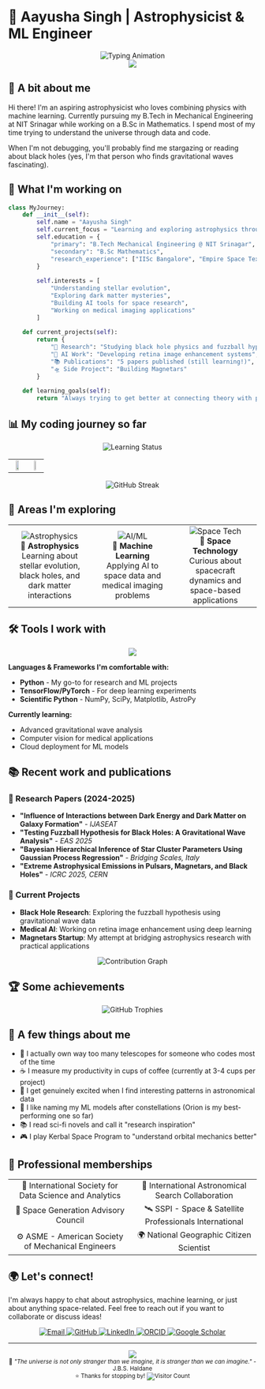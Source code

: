 # 🌌 Aayusha Singh | Astrophysicist & ML Engineer

<div align="center">
  <img src="https://readme-typing-svg.herokuapp.com?font=Orbitron&size=28&duration=3000&pause=1000&color=00D4FF&center=true&vCenter=true&multiline=true&width=800&height=100&lines=Exploring+the+Universe+through+Code;Mathematics+%7C+Astrophysics+%7C+AI" alt="Typing Animation"/>
</div>

<div align="center">
  <img src="https://capsule-render.vercel.app/api?type=waving&color=gradient&customColorList=6,11,20&height=180&section=header&text=Welcome%20to%20My%20Digital%20Observatory&fontSize=35&fontColor=white&animation=fadeIn&fontAlignY=30&desc=Where%20Stars%20Meet%20Algorithms&descAlignY=50&descSize=16"/>
</div>

## 👋 A bit about me

Hi there! I'm an aspiring astrophysicist who loves combining physics with machine learning. Currently pursuing my B.Tech in Mechanical Engineering at NIT Srinagar while working on a B.Sc in Mathematics. I spend most of my time trying to understand the universe through data and code.

When I'm not debugging, you'll probably find me stargazing or reading about black holes (yes, I'm that person who finds gravitational waves fascinating).

## 🚀 What I'm working on

```python
class MyJourney:
    def __init__(self):
        self.name = "Aayusha Singh"
        self.current_focus = "Learning and exploring astrophysics through AI"
        self.education = {
            "primary": "B.Tech Mechanical Engineering @ NIT Srinagar",
            "secondary": "B.Sc Mathematics",
            "research_experience": ["IISc Bangalore", "Empire Space Texas"]
        }
        
        self.interests = [
            "Understanding stellar evolution",
            "Exploring dark matter mysteries", 
            "Building AI tools for space research",
            "Working on medical imaging applications"
        ]
        
    def current_projects(self):
        return {
            "🔭 Research": "Studying black hole physics and fuzzball hypothesis",
            "🤖 AI Work": "Developing retina image enhancement systems",
            "📚 Publications": "5 papers published (still learning!)",
            "🛸 Side Project": "Building Magnetars"
        }
        
    def learning_goals(self):
        return "Always trying to get better at connecting theory with practical applications"
```

## 📊 My coding journey so far

<div align="center">
  <img src="https://readme-typing-svg.herokuapp.com?font=Fira+Code&size=16&duration=2000&pause=1000&color=58A6FF&center=true&vCenter=true&width=500&lines=Still+learning+and+growing...;Building+projects+one+commit+at+a+time" alt="Learning Status"/>
</div>

<div align="center">
  <table style="border: none;">
    <tr>
      <td align="center" style="border: none;">
        <img width="55%" src="https://github-readme-stats.vercel.app/api?username=aayu-sha&show_icons=true&theme=react&hide_border=true&bg_color=0D1117&title_color=58A6FF&icon_color=1F6FEB&text_color=C3D1D9&ring_color=58A6FF&include_all_commits=true&count_private=true"/>
      </td>
      <td align="center" style="border: none;">
        <img width="45%" src="https://github-readme-stats.vercel.app/api/top-langs/?username=aayu-sha&layout=compact&theme=react&hide_border=true&bg_color=0D1117&title_color=58A6FF&text_color=C3D1D9"/>
      </td>
    </tr>
  </table>
</div>

<div align="center">
  <img src="https://github-readme-streak-stats.herokuapp.com/?user=aayu-sha&theme=react&hide_border=true&background=0D1117&stroke=58A6FF&ring=58A6FF&fire=FF6B6B&currStreakLabel=58A6FF" alt="GitHub Streak"/>
</div>

## 🔬 Areas I'm exploring

<div align="center">
  <table>
    <tr>
      <td align="center" width="33%">
        <img src="https://img.icons8.com/nolan/64/physics.png" alt="Astrophysics"/>
        <br><b>🔭 Astrophysics</b>
        <br>Learning about stellar evolution, black holes, and dark matter interactions
      </td>
      <td align="center" width="33%">
        <img src="https://img.icons8.com/nolan/64/artificial-intelligence.png" alt="AI/ML"/>
        <br><b>🤖 Machine Learning</b>
        <br>Applying AI to space data and medical imaging problems
      </td>
      <td align="center" width="33%">
        <img src="https://img.icons8.com/nolan/64/rocket.png" alt="Space Tech"/>
        <br><b>🚀 Space Technology</b>
        <br>Curious about spacecraft dynamics and space-based applications
      </td>
    </tr>
  </table>
</div>

## 🛠️ Tools I work with

<div align="center">
  <img src="https://skillicons.dev/icons?i=python,tensorflow,pytorch,js,html,css,react,nodejs,git,github,docker,aws,mysql,mongodb&theme=dark" />
</div>

**Languages & Frameworks I'm comfortable with:**
- **Python** - My go-to for research and ML projects
- **TensorFlow/PyTorch** - For deep learning experiments
- **Scientific Python** - NumPy, SciPy, Matplotlib, AstroPy

**Currently learning:**
- Advanced gravitational wave analysis
- Computer vision for medical applications
- Cloud deployment for ML models

## 📚 Recent work and publications

### 🌌 Research Papers (2024-2025)
- **"Influence of Interactions between Dark Energy and Dark Matter on Galaxy Formation"** - *IJASEAT*
- **"Testing Fuzzball Hypothesis for Black Holes: A Gravitational Wave Analysis"** - *EAS 2025*
- **"Bayesian Hierarchical Inference of Star Cluster Parameters Using Gaussian Process Regression"** - *Bridging Scales, Italy*
- **"Extreme Astrophysical Emissions in Pulsars, Magnetars, and Black Holes"** - *ICRC 2025, CERN*

### 🚀 Current Projects
- **Black Hole Research**: Exploring the fuzzball hypothesis using gravitational wave data
- **Medical AI**: Working on retina image enhancement using deep learning
- **Magnetars Startup**: My attempt at bridging astrophysics research with practical applications

<div align="center">
  <img src="https://github-readme-activity-graph.vercel.app/graph?username=aayu-sha&bg_color=0D1117&color=58A6FF&line=1F6FEB&point=FF6B6B&area=true&hide_border=true" alt="Contribution Graph"/>
</div>

## 🏆 Some achievements

<div align="center">
  <img src="https://github-profile-trophy.vercel.app/?username=aayu-sha&theme=darkhub&no-frame=true&margin-w=15&margin-h=15&column=7" alt="GitHub Trophies"/>
</div>

## 🌟 A few things about me

- 🔭 I actually own way too many telescopes for someone who codes most of the time
- ☕ I measure my productivity in cups of coffee (currently at 3-4 cups per project)
- 🌌 I get genuinely excited when I find interesting patterns in astronomical data
- 🤖 I like naming my ML models after constellations (Orion is my best-performing one so far)
- 📚 I read sci-fi novels and call it "research inspiration"
- 🎮 I play Kerbal Space Program to "understand orbital mechanics better"

## 🎯 Professional memberships

<div align="center">
  <table>
    <tr>
      <td align="center">🔬 International Society for Data Science and Analytics</td>
      <td align="center">🌟 International Astronomical Search Collaboration</td>
    </tr>
    <tr>
      <td align="center">🚀 Space Generation Advisory Council</td>
      <td align="center">🛰️ SSPI - Space & Satellite Professionals International</td>
    </tr>
    <tr>
      <td align="center">⚙️ ASME - American Society of Mechanical Engineers</td>
      <td align="center">🌍 National Geographic Citizen Scientist</td>
    </tr>
  </table>
</div>

## 🌍 Let's connect!

I'm always happy to chat about astrophysics, machine learning, or just about anything space-related. Feel free to reach out if you want to collaborate or discuss ideas!

<div align="center">
  <a href="mailto:singh.aayushaa@gmail.com">
    <img src="https://img.shields.io/badge/Email-D14836?style=for-the-badge&logo=gmail&logoColor=white" alt="Email"/>
  </a>
  <a href="https://github.com/aayu-sha">
    <img src="https://img.shields.io/badge/GitHub-100000?style=for-the-badge&logo=github&logoColor=white" alt="GitHub"/>
  </a>
  <a href="https://www.linkedin.com/in/aayusha-singh">
    <img src="https://img.shields.io/badge/LinkedIn-0077B5?style=for-the-badge&logo=linkedin&logoColor=white" alt="LinkedIn"/>
  </a>
  <a href="https://orcid.org/0009-0008-7361-2813">
    <img src="https://img.shields.io/badge/ORCID-A6CE39?style=for-the-badge&logo=orcid&logoColor=white" alt="ORCID"/>
  </a>
  <a href="https://scholar.google.com/citations?user=YourGoogleScholarID">
    <img src="https://img.shields.io/badge/Google_Scholar-4285F4?style=for-the-badge&logo=google-scholar&logoColor=white" alt="Google Scholar"/>
  </a>
</div>

---

<div align="center">
  <img src="https://capsule-render.vercel.app/api?type=waving&color=gradient&customColorList=6,11,20&height=100&section=footer&fontSize=0&animation=fadeIn"/>
</div>

<div align="center">
  <sub>🌌 <em>"The universe is not only stranger than we imagine, it is stranger than we can imagine."</em> - J.B.S. Haldane</sub>
  <br>
  <sub>⭐ Thanks for stopping by! <img src="https://profile-counter.glitch.me/aayu-sha/count.svg" alt="Visitor Count" style="vertical-align: middle;"/></sub>
</div>